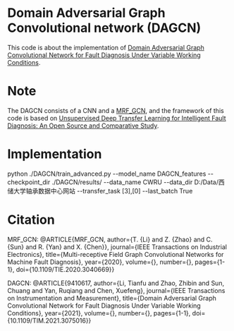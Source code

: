 # Domain Adversarial Graph Convolutional network (DAGCN)
This code is about the implementation of [Domain Adversarial Graph Convolutional Network for Fault Diagnosis Under Variable Working Conditions](https://ieeexplore.ieee.org/document/9410617).


# Note
The DAGCN consists of a CNN and a [MRF_GCN](https://ieeexplore.ieee.org/document/9280401), and the framework of this code is based on [Unsupervised Deep Transfer Learning for Intelligent Fault Diagnosis: An Open Source and Comparative Study](https://arxiv.org/abs/1912.12528v1).


# Implementation
python ./DAGCN/train_advanced.py --model_name DAGCN_features  --checkpoint_dir ./DAGCN/results/   --data_name CWRU --data_dir D:/Data/西储大学轴承数据中心网站 --transfer_task [3],[0]  --last_batch True 


# Citation
MRF_GCN: 
@ARTICLE{MRF_GCN,
  author={T. {Li} and Z. {Zhao} and C. {Sun} and R. {Yan} and X. {Chen}},
  journal={IEEE Transactions on Industrial Electronics}, 
  title={Multi-receptive Field Graph Convolutional Networks for Machine Fault Diagnosis}, 
  year={2020},
  volume={},
  number={},
  pages={1-1},
  doi={10.1109/TIE.2020.3040669}}

DAGCN:
@ARTICLE{9410617,
  author={Li, Tianfu and Zhao, Zhibin and Sun, Chuang and Yan, Ruqiang and Chen, Xuefeng},
  journal={IEEE Transactions on Instrumentation and Measurement}, 
  title={Domain Adversarial Graph Convolutional Network for Fault Diagnosis Under Variable Working Conditions}, 
  year={2021},
  volume={},
  number={},
  pages={1-1},
  doi={10.1109/TIM.2021.3075016}}



